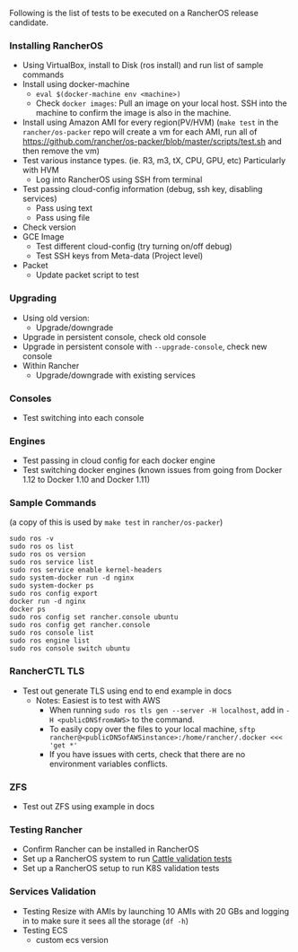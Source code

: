 Following is the list of tests to be executed on a RancherOS release candidate.

### Installing RancherOS

* Using VirtualBox, install to Disk (ros install) and run list of sample commands
* Install using docker-machine
  * `eval $(docker-machine env <machine>)`
  * Check `docker images`: Pull an image on your local host. SSH into the machine to confirm the image is also in the machine. 
* Install using Amazon AMI for every region(PV/HVM) (`make test` in the `rancher/os-packer` repo will create a vm for each AMI, run all of https://github.com/rancher/os-packer/blob/master/scripts/test.sh and then remove the vm)
 * Test various instance types. (ie. R3, m3, tX, CPU, GPU, etc) Particularly with HVM
   * Log into RancherOS using SSH from terminal
 * Test passing cloud-config information (debug, ssh key, disabling services)
    * Pass using text 
    * Pass using file
 * Check version
* GCE Image
  * Test different cloud-config (try turning on/off debug)
  * Test SSH keys from Meta-data (Project level)
* Packet
  * Update packet script to test

### Upgrading
* Using old version: 
  * Upgrade/downgrade
* Upgrade in persistent console, check old console
* Upgrade in persistent console with `--upgrade-console`, check new console
* Within Rancher
  * Upgrade/downgrade with existing services

### Consoles
* Test switching into each console

### Engines
* Test passing in cloud config for each docker engine
* Test switching docker engines (known issues from going from Docker 1.12 to Docker 1.10 and Docker 1.11)

### Sample Commands 
(a copy of this is used by `make test` in `rancher/os-packer`)
```
sudo ros -v
sudo ros os list
sudo ros os version
sudo ros service list
sudo ros service enable kernel-headers
sudo system-docker run -d nginx
sudo system-docker ps
sudo ros config export 
docker run -d nginx
docker ps
sudo ros config set rancher.console ubuntu
sudo ros config get rancher.console
sudo ros console list
sudo ros engine list
sudo ros console switch ubuntu
```

### RancherCTL TLS
* Test out generate TLS using end to end example in docs
  * Notes: Easiest is to test with AWS
    * When running `sudo ros tls gen --server -H localhost`, add in `-H <publicDNSfromAWS>` to the command. 
    * To easily copy over the files to your local machine, `sftp rancher@<publicDNSofAWSinstance>:/home/rancher/.docker <<< 'get *'`
    * If you have issues with certs, check that there are no environment variables conflicts.

### ZFS
* Test out ZFS using example in docs

### Testing Rancher
* Confirm Rancher can be installed in RancherOS 
* Set up a RancherOS system to run [Cattle validation tests](http://jenkins-poc.rancher.io:8080/view/validation%20test/job/denise_v2_validation/2/)
* Set up a RancherOS setup to run K8S validation tests

### Services Validation

* Testing Resize with AMIs by launching 10 AMIs with 20 GBs and logging in to make sure it sees all the storage (`df -h`)
* Testing ECS
  * custom ecs version
 
